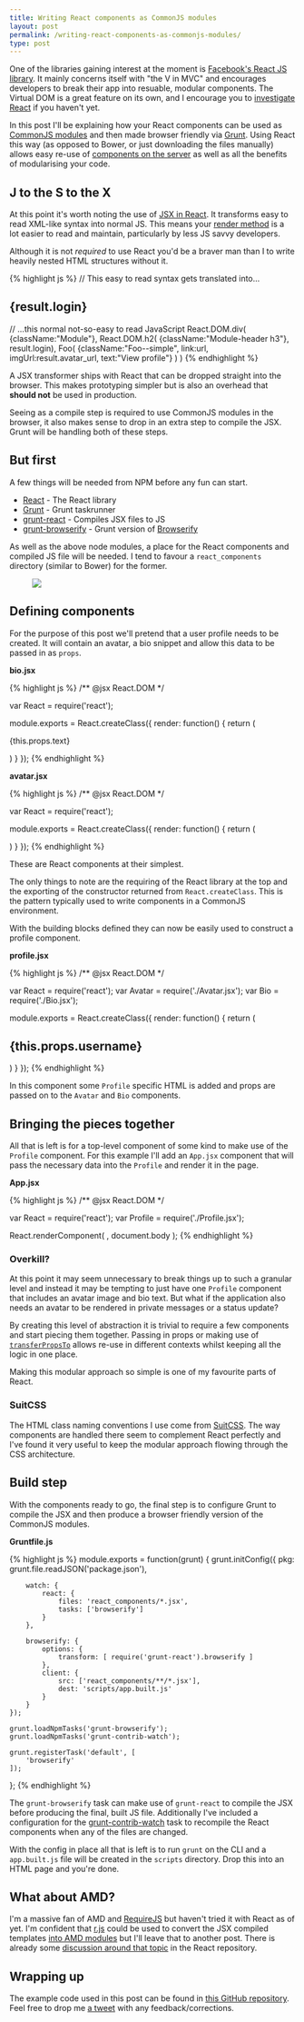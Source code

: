 ```yaml
---
title: Writing React components as CommonJS modules
layout: post
permalink: /writing-react-components-as-commonjs-modules/
type: post
---
```


One of the libraries gaining interest at the moment is [Facebook's React JS library](http://facebook.github.io/react/index.html). It mainly concerns itself with "the V in MVC" and encourages developers to break their app into resuable, modular components. The Virtual DOM is a great feature on its own, and I encourage you to [investigate React](http://facebook.github.io/react/blog/2013/06/05/why-react.html) if you haven't yet.

In this post I'll be explaining how your React components can be used as [CommonJS modules](http://nodejs.org/docs/latest/api/modules.html#modules_modules) and then made browser friendly via [Grunt](http://gruntjs.com). Using React this way (as opposed to Bower, or just downloading the files manually) allows easy re-use of [components on the server](https://github.com/facebook/react-page) as well as all the benefits of modularising your code.

## J to the S to the X

At this point it's worth noting the use of [JSX in React](http://facebook.github.io/react/docs/jsx-in-depth.html). It transforms easy to read XML-like syntax into normal JS. This means your [render method](http://facebook.github.io/react/docs/component-specs.html#render) is a lot easier to read and maintain, particularly by less JS savvy developers.

Although it is not _required_ to use React you'd be a braver man than I to write heavily nested HTML structures without it.

{% highlight js %}
// This easy to read syntax gets translated into...
<div className="Module">
    <h2 className="Module-header h3">{result.login}</h2>
    <Foo className="Foo--simple" link={url} imgUrl={result.avatar_url} text="View profile" />
</div>

// ...this normal not-so-easy to read JavaScript
React.DOM.div( {className:"Module"},
    React.DOM.h2( {className:"Module-header h3"}, result.login),
    Foo( {className:"Foo--simple", link:url, imgUrl:result.avatar_url, text:"View profile"} )
)
{% endhighlight %}

A JSX transformer ships with React that can be dropped straight into the browser. This makes prototyping simpler but is also an overhead that **should not** be used in production.

Seeing as a compile step is required to use CommonJS modules in the browser, it also makes sense to drop in an extra step to compile the JSX. Grunt will be handling both of these steps.

## But first

A few things will be needed from NPM before any fun can start.

* [React](https://npmjs.org/package/react) - The React library
* [Grunt](https://npmjs.org/package/grunt) - Grunt taskrunner
* [grunt-react](https://npmjs.org/package/grunt-react) - Compiles JSX files to JS
* [grunt-browserify](https://npmjs.org/package/grunt-browserify) - Grunt version of [Browserify](http://browserify.org/)

As well as the above node modules, a place for the React components and compiled JS file will be needed. I tend to favour a `react_components` directory (similar to Bower) for the former.

<figure class="Post-imgContainer">
    <img class="Post-imgElem" src="/assets/images/posts/react-with-commonjs/initial-dir.png">
</figure>

## Defining components

For the purpose of this post we'll pretend that a user profile needs to be created. It will contain an avatar, a bio snippet and allow this data to be passed in as `props`.

**bio.jsx**

{% highlight js %}
/** @jsx React.DOM */

var React = require('react');

module.exports = React.createClass({
    render: function() {
        return (
            <div className="Bio">
                <p className="Bio-text">{this.props.text}</p>
            </div>
        )
    }
});
{% endhighlight %}

**avatar.jsx**

{% highlight js %}
/** @jsx React.DOM */

var React = require('react');

module.exports = React.createClass({
    render: function() {
        return (
            <div className="Avatar">
                <img className="Avatar-img" src={this.props.imgSrc} alt="" />
            </div>
        )
    }
});
{% endhighlight %}

These are React components at their simplest.

The only things to note are the requiring of the React library at the top and the exporting of the constructor returned from `React.createClass`. This is the pattern typically used to write components in a CommonJS environment.

With the building blocks defined they can now be easily used to construct a profile component.

**profile.jsx**

{% highlight js %}
/** @jsx React.DOM */

var React  = require('react');
var Avatar = require('./Avatar.jsx');
var Bio    = require('./Bio.jsx');

module.exports = React.createClass({
    render: function() {
        return (
            <div className="Profile">
                <h2 className="Profile-title">{this.props.username}</h2>
                <div className="Profile-body">
                    <Avatar imgSrc={this.props.avatar} />
                    <Bio text={this.props.bio} />
                </div>
            </div>
        )
    }
});
{% endhighlight %}

In this component some `Profile` specific HTML is added and props are passed on to the `Avatar` and `Bio` components.

## Bringing the pieces together

All that is left is for a top-level component of some kind to make use of the `Profile` component. For this example I'll add an `App.jsx` component that will pass the necessary data into the `Profile` and render it in the page.

**App.jsx**

{% highlight js %}
/** @jsx React.DOM */

var React   = require('react');
var Profile = require('./Profile.jsx');

React.renderComponent(
    <Profile
        username="Simon"
        bio="My name is Simon. I make websites"
        avatar="http://simonsmith.io/assets/images/me.jpg"
    />,
    document.body
);
{% endhighlight %}

### Overkill?

At this point it may seem unnecessary to break things up to such a granular level and instead it may be tempting to just have one `Profile` component that includes an avatar image and bio text. But what if the application also needs an avatar to be rendered in private messages or a status update?

By creating this level of abstraction it is trivial to require a few components and start piecing them together. Passing in props or making use of [`transferPropsTo`](http://facebook.github.io/react/docs/component-api.html#transferpropsto) allows re-use in different contexts whilst keeping all the logic in one place.

Making this modular approach so simple is one of my favourite parts of React.

### SuitCSS

The HTML class naming conventions I use come from [SuitCSS](https://github.com/suitcss/suit/blob/master/doc/README.md). The way components are handled there seem to complement React perfectly and I've found it very useful to keep the modular approach flowing through the CSS architecture.

## Build step

With the components ready to go, the final step is to configure Grunt to compile the JSX and then produce a browser friendly version of the CommonJS modules.

**Gruntfile.js**

{% highlight js %}
module.exports = function(grunt) {
    grunt.initConfig({
        pkg: grunt.file.readJSON('package.json'),

        watch: {
            react: {
                files: 'react_components/*.jsx',
                tasks: ['browserify']
            }
        },

        browserify: {
            options: {
                transform: [ require('grunt-react').browserify ]
            },
            client: {
                src: ['react_components/**/*.jsx'],
                dest: 'scripts/app.built.js'
            }
        }
    });

    grunt.loadNpmTasks('grunt-browserify');
    grunt.loadNpmTasks('grunt-contrib-watch');

    grunt.registerTask('default', [
        'browserify'
    ]);
};
{% endhighlight %}

The `grunt-browserify` task can make use of `grunt-react` to compile the JSX before producing the final, built JS file. Additionally I've included a configuration for the [grunt-contrib-watch](https://github.com/gruntjs/grunt-contrib-watch) task to recompile the React components when any of the files are changed.

With the config in place all that is left is to run `grunt` on the CLI and a `app.built.js` file will be created in the `scripts` directory. Drop this into an HTML page and you're done.

## What about AMD?

I'm a massive fan of AMD and [RequireJS](http://requirejs.org) but haven't tried it with React as of yet. I'm confident that [r.js](https://github.com/jrburke/r.js/) could be used to convert the JSX compiled templates [into AMD modules](https://github.com/jrburke/r.js/blob/master/build/example.build.js#L562) but I'll leave that to another post. There is already some [discussion around that topic](https://github.com/facebook/react/issues/28) in the React repository.

## Wrapping up

The example code used in this post can be found in [this GitHub repository](https://github.com/simonsmith/react-commonjs-example). Feel free to drop me [a tweet](http://twitter.com/blinkdesign) with any feedback/corrections.
